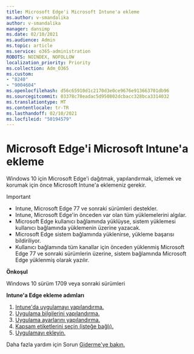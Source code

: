 ```yaml
---
title: Microsoft Edge'i Microsoft Intune'a ekleme
ms.author: v-smandalika
author: v-smandalika
manager: dansimp
ms.date: 02/10/2021
ms.audience: Admin
ms.topic: article
ms.service: o365-administration
ROBOTS: NOINDEX, NOFOLLOW
localization_priority: Priority
ms.collection: Adm_O365
ms.custom:
- "8240"
- "9004604"
ms.openlocfilehash: d56c65910d1c2170d3e0ce9676e913663701db96
ms.sourcegitcommit: 03378c78eadac5d950802dcbacc328bca3314032
ms.translationtype: MT
ms.contentlocale: tr-TR
ms.lasthandoff: 02/10/2021
ms.locfileid: "50194579"
---
```

# <a name="add-microsoft-edge-to-microsoft-intune"></a>Microsoft Edge'i Microsoft Intune'a ekleme

Windows 10 için Microsoft Edge'i dağıtmak, yapılandırmak, izlemek ve korumak için önce Microsoft Intune'a eklemeniz gerekir.

> [!IMPORTANT]
- Intune, Microsoft Edge 77 ve sonraki sürümleri destekler.
- Intune, Microsoft Edge'in önceden var olan tüm yüklemelerini algılar.
- Microsoft Edge kullanıcı bağlamında yüklüyse, sistem yüklemesi kullanıcı bağlamında yüklemenin üzerine yazacak.
- Microsoft Edge sistem bağlamında yüklenirse, yükleme başarısı bildiriliyor.
- Kullanıcı bağlamında tüm kanallar için önceden yüklenmiş Microsoft Edge 77 ve sonraki sürümlerin üzerine, sistem bağlamında Microsoft Edge yüklenmiş olarak yazılır.

**Önkoşul**

Windows 10 sürüm 1709 veya sonraki sürümleri

**Intune'a Edge ekleme adımları**

1. [Intune'da uygulamayı yapılandırma.](https://docs.microsoft.com/mem/intune/apps/apps-windows-edge)
2. [Uygulama bilgilerini yapılandırma.](https://docs.microsoft.com/mem/intune/apps/apps-windows-edge)
3. [Uygulama ayarlarını yapılandırma.](https://docs.microsoft.com/mem/intune/apps/apps-windows-edge)
4. [Kapsam etiketlerini seçin (isteğe bağlı).](https://docs.microsoft.com/mem/intune/apps/apps-windows-edge)
5. [Uygulamayı ekleyin.](https://docs.microsoft.com/mem/intune/apps/apps-windows-edge)

Daha fazla yardım için Sorun [Giderme'ye bakın.](https://docs.microsoft.com/mem/intune/apps/apps-windows-edge)





